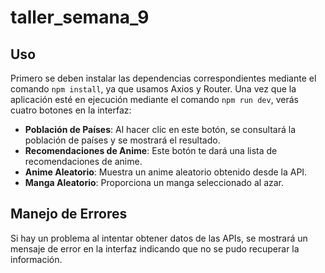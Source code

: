 # taller_semana_9

## Uso

Primero se deben instalar las dependencias correspondientes mediante el comando `npm install`, ya que usamos Axios y Router. Una vez que la aplicación esté en ejecución mediante el comando `npm run dev`, verás cuatro botones en la interfaz:

- **Población de Países**: Al hacer clic en este botón, se consultará la población de países y se mostrará el resultado.
- **Recomendaciones de Anime**: Este botón te dará una lista de recomendaciones de anime.
- **Anime Aleatorio**: Muestra un anime aleatorio obtenido desde la API.
- **Manga Aleatorio**: Proporciona un manga seleccionado al azar.

## Manejo de Errores

Si hay un problema al intentar obtener datos de las APIs, se mostrará un mensaje de error en la interfaz indicando que no se pudo recuperar la información.
